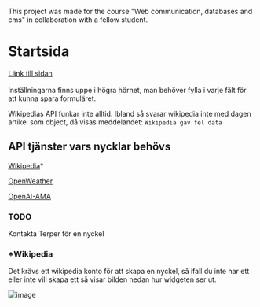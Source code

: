 This project was made for the course "Web communication, databases and cms" in collaboration with a fellow student.

# Startsida

[Länk till sidan](https://wdbcms24-startpage.pages.dev/)<br><br>
Inställningarna finns uppe i högra hörnet, man behöver fylla i varje fält för att kunna spara formuläret.

Wikipedias API funkar inte alltid. Ibland så svarar wikipedia inte med dagen artikel som object, då visas meddelandet: `Wikipedia gav fel data`

## API tjänster vars nycklar behövs

[Wikipedia](https://api.wikimedia.org/wiki/Getting_started_with_Wikimedia_APIs)\*

[OpenWeather](https://openweathermap.org/)

[OpenAI-AMA](https://cgi.arcada.fi/~welandfr/tools/api_key.php)

### TODO

Kontakta Terper för en nyckel

### \*Wikipedia

Det krävs ett wikipedia konto för att skapa en nyckel, så ifall du inte har ett eller inte vill skapa ett så visar bilden nedan hur widgeten ser ut.

![image](https://github.com/fw-24/wdbcms24-startpage-totterman-slotte/assets/61060262/5105f99b-7a93-4c81-b5d7-495e1c582f4e)
